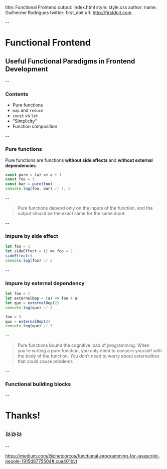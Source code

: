 title: Functional Frontend
output: index.html
style: style.css
author:
  name: Guilherme Rodrigues
  twitter: first_doit
  url: http://firstdoit.com

--

# Functional Frontend
## Useful Functional Paradigms in Frontend Development

--

### Contents

- Pure functions
- `map` and `reduce`
- `const` vs `let`
- "Simplicity"
- Function composition

--

### Pure functions

Pure functions are functions **without side effects** and **without external dependencies**.

```js
const pure = (a) => a + 1
const foo = 1
const bar = pure(foo)
console.log(foo, bar) // 1, 2
```

--

> Pure functions depend only on the inputs of the function, and the output should be the exact same for the same input.

--

### Impure by side effect

```js
let foo = 1
let sideEffect = () => foo = 2
sideEffect()
console.log(foo) // 2
```

--

### Impure by external dependency

```js
let foo = 1
let externalDep = (a) => foo + a
let qux = externalDep(2)
console.log(qux) // 3

foo = 3
qux = externalDep(2)
console.log(qux) // 5
```

--

> Pure functions bound the cognitive load of programming. When you’re writing a pure function, you only need to concern yourself with the body of the function. You don’t need to worry about externalities that could cause problems

--

### Functional building blocks

--

# Thanks!

## 💥💥💥

--

https://medium.com/@chetcorcos/functional-programming-for-javascript-people-1915d8775504#.cua401bvt
